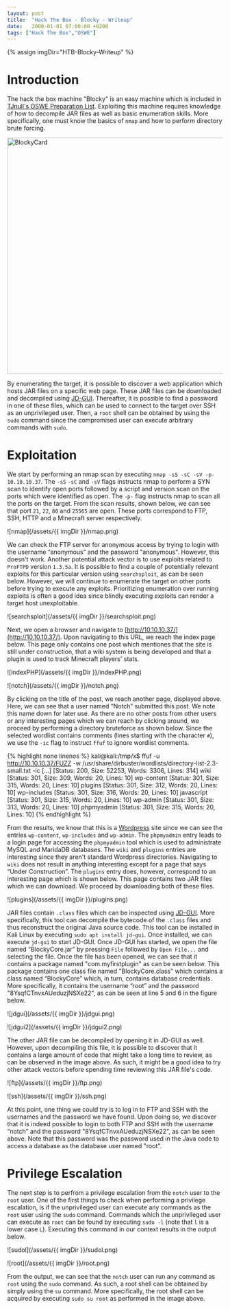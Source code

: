 ```yaml
---
layout: post
title:  "Hack The Box - Blocky - Writeup"
date:   2000-01-01 07:00:00 +0200
tags: ["Hack The Box","OSWE"]
---
```

{% assign imgDir="HTB-Blocky-Writeup" %}

# Introduction
The hack the box machine "Blocky" is an easy machine which is included in [TJnull's OSWE Preparation List](https://docs.google.com/spreadsheets/d/1dwSMIAPIam0PuRBkCiDI88pU3yzrqqHkDtBngUHNCw8/edit#gid=665299979). Exploiting this machine requires knowledge of how to decompile JAR files as well as basic enumeration skills. More specifically, one must know the basics of `nmap` and how to perform directory brute forcing.

<img style="Width:550px;" src="/assets/{{ imgDir }}/card.png" alt="BlockyCard">

 By enumerating the target, it is possible to discover a web application which hosts JAR files on a specific web page. These JAR files can be downloaded and decompiled using [JD-GUI](http://java-decompiler.github.io/). Thereafter, it is possible to find a password in one of these files, which can be used to connect to the target over SSH as an unprivileged user. Then, a `root` shell can be obtained by using the `sudo` command since the compromised user can execute arbitrary commands with `sudo`.

# Exploitation
We start by performing an nmap scan by executing `nmap -sS -sC -sV -p- 10.10.10.37`. The `-sS` `-sC` and `-sV` flags instructs nmap to perform a SYN scan to identify open ports followed by a script and version scan on the ports which were identified as open. The `-p-` flag instructs nmap to scan all the ports on the target. From the scan results, shown below, we can see that port `21`, `22`, `80` and `25565` are open. These ports correspond to FTP, SSH, HTTP and a Minecraft server respectively. 

![nmap](/assets/{{ imgDir }}/nmap.png)

We can check the FTP server for anonymous access by trying to login with the username “anonymous” and the password "anonymous". However, this doesn't work. Another potential attack vector is to use exploits related to `ProFTPD` version `1.3.5a`. It is possible to find a couple of potentially relevant exploits for this particular version using `searchsploit`, as can be seen below. However, we will continue to enumerate the target on other ports before trying to execute any exploits. Prioritizing enumeration over running exploits is often a good idea since blindly executing exploits can render a target host unexploitable.

![searchsploit](/assets/{{ imgDir }}/searchsploit.png)

Next, we open a browser and navigate to [http://10.10.10.37/](http://10.10.10.37/). Upon navigating to this URL, we reach the index page below. This page only contains one post which mentiones that the site is still under construction, that a wiki system is being developed and that a plugin is used to track Minecraft players' stats.

![indexPHP](/assets/{{ imgDir }}/indexPHP.png)

![notch](/assets/{{ imgDir }}/notch.png)

By clicking on the title of the post, we reach another page, displayed above. Here, we can see that a user named “Notch” submitted this post. We note this name down for later use. As there are no other posts from other users or any interesting pages which we can reach by clicking around, we proceed by performing a directory bruteforce as shown below. Since the selected wordlist contains comments (lines starting with the character `#`), we use the `-ic` flag to instruct `ffuf` to ignore wordlist comments.

{% highlight none linenos %}
kali@kali:/tmp/x$ ffuf -u http://10.10.10.37/FUZZ -w /usr/share/dirbuster/wordlists/directory-list-2.3-small.txt -ic
[...]
                    [Status: 200, Size: 52253, Words: 3306, Lines: 314]
wiki                [Status: 301, Size: 309, Words: 20, Lines: 10]
wp-content          [Status: 301, Size: 315, Words: 20, Lines: 10]
plugins             [Status: 301, Size: 312, Words: 20, Lines: 10]
wp-includes         [Status: 301, Size: 316, Words: 20, Lines: 10]
javascript          [Status: 301, Size: 315, Words: 20, Lines: 10]
wp-admin            [Status: 301, Size: 313, Words: 20, Lines: 10]
phpmyadmin          [Status: 301, Size: 315, Words: 20, Lines: 10]
{% endhighlight %}

From the results, we know that this is a [Wordpress](https://wordpress.com/) site since we can see the entries `wp-content`, `wp-includes` and `wp-admin`. The `phpmyadmin` entry leads to a login page for accessing the `phpmyadmin` tool which is used to administrate MySQL and MaridaDB databases. The `wiki` and `plugins` entries are interesting since they aren't standard Wordpress directories. Navigating to `wiki` does not result in anything interesting except for a page that says “Under Construction”. The `plugins` entry does, however, correspond to an interesting page which is shown below. This page contains two JAR files which we can download. We proceed by downloading both of these files.

![plugins](/assets/{{ imgDir }}/plugins.png)

JAR files contain `.class` files which can be inspected using [JD-GUI](http://java-decompiler.github.io/). More specifically, this tool can decompile the bytecode of the `.class` files and thus reconstruct the original Java source code. This tool can be installed in Kali Linux by executing `sudo apt install jd-gui`. Once installed, we can execute `jd-gui` to start JD-GUI. Once JD-GUI has started, we open the file named “BlockyCore.jar” by pressing `File` followed by `Open File...` and selecting the file. Once the file has been opened, we can see that it contains a package named "com.myfirstplugin" as can be seen below. This package contains one class file named "BlockyCore.class" which contains a class named “BlockyCore” which, in turn, contains database credentials. More specifically, it contains the username “root” and the password "8YsqfCTnvxAUeduzjNSXe22", as can be seen at line 5 and 6 in the figure below.

![jdgui](/assets/{{ imgDir }}/jdgui.png)

![jdgui2](/assets/{{ imgDir }}/jdgui2.png)

The other JAR file can be decompiled by opening it in JD-GUI as well. However, upon decompiling this file, it is possible to discover that it contains a large amount of code that might take a long time to review, as can be observed in the image above. As such, it might be a good idea to try other attack vectors before spending time reviewing this JAR file's code. 

![ftp](/assets/{{ imgDir }}/ftp.png)

![ssh](/assets/{{ imgDir }}/ssh.png)

At this point, one thing we could try is to log in to FTP and SSH with the usernames and the password we have found. Upon doing so, we discover that it is indeed possible to login to both FTP and SSH with the username “notch” and the password "8YsqfCTnvxAUeduzjNSXe22", as can be seen above. Note that this password was the password used in the Java code to access a database as the database user named "root". 

# Privilege Escalation

The next step is to perfrom a privilege escalation from the `notch` user to the `root` user. One of the first things to check when performing a privilege escalation, is if the unprivileged user can execute any commands as the `root` user using the `sudo` command. Commands which the unprivileged user can execute as `root` can be found by executing `sudo -l` (note that `l` is a lower case `L`). Executing this command in our context results in the output below.

![sudol](/assets/{{ imgDir }}/sudol.png)

![root](/assets/{{ imgDir }}/root.png)

From the output, we can see that the `notch` user can run any command as `root` using the `sudo` command. As such, a root shell can be obtained by simply using the `su` command. More specifically, the root shell can be acquired by executing `sudo su root` as performed in the image above.



